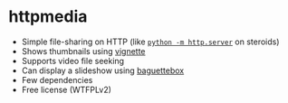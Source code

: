 # httpmedia

* Simple file-sharing on HTTP (like [`python -m http.server`](https://docs.python.org/3/library/http.server.html#http-server-cli) on steroids)
* Shows thumbnails using [vignette](https://github.com/hydrargyrum/vignette)
* Supports video file seeking
* Can display a slideshow using [baguettebox](https://feimosi.github.io/baguetteBox.js/)
* Few dependencies
* Free license (WTFPLv2)


